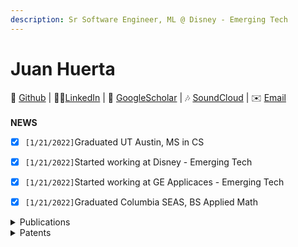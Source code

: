 ```yaml
---
description: Sr Software Engineer, ML @ Disney - Emerging Tech
---
```


# Juan Huerta

🐙 [Github](https://www.github.com) | 👨‍💻[LinkedIn](https://www.linkedin.com) | 📝 [GoogleScholar](https://www.google.com) | 🎶 [SoundCloud](https://www.soundcloud.com) | ✉️ [Email](https://www.gmail.com) \
\
**NEWS**

* [x] `[1/21/2022]`Graduated UT Austin, MS in CS
* [x] `[1/21/2022]`Started working at Disney - Emerging Tech&#x20;
* [x] `[1/21/2022]`Started working at GE Applicaces - Emerging Tech&#x20;
* [x] `[1/21/2022]`Graduated Columbia SEAS, BS Applied Math



<details>

<summary>Publications </summary>

**VaryCharm: A Method to Automatically vary Complexity** \
sign Asuio, MCO 1922\
Juan Huerta; Dr. Peter Stone, Bo Liu\
Project Page Website [www.google.com](https://www.google.com)



**VaryCharm: A Method to Automatically vary Complexity** \
sign Asuio, MCO 1922\
Juan Huerta; Dr. Peter Stone, Bo Liu\
Project Page Website [www.google.com](https://www.google.com)



**VaryCharm: A Method to Automatically vary Complexity** \
sign Asuio, MCO 1922\
Juan Huerta; Dr. Peter Stone, Bo Liu\
Project Page Website [www.google.com](https://www.google.com)

</details>

<details>

<summary>Patents</summary>

**VaryCharm: A Method to Automatically vary Complexity** \
sign Asuio, MCO 1922\
Juan Huerta; Dr. Peter Stone, Bo Liu\
Project Page Website [www.google.com](https://www.google.com)



**VaryCharm: A Method to Automatically vary Complexity** \
sign Asuio, MCO 1922\
Juan Huerta; Dr. Peter Stone, Bo Liu\
Project Page Website [www.google.com](https://www.google.com)



**VaryCharm: A Method to Automatically vary Complexity** \
sign Asuio, MCO 1922\
Juan Huerta; Dr. Peter Stone, Bo Liu\
Project Page Website [www.google.com](https://www.google.com)

</details>
